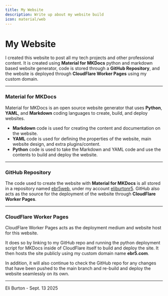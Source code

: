 ```yaml
---
title: My Website
description: Write up about my website build
icon: material/web
---
```


# My Website

I created this website to post all my tech projects and other professional content. It is created using **Material for MKDocs** python and markdown based website generator, code is stored through a **GitHub Repository**, and the website is deployed through **CloudFlare Worker Pages** using my custom domain.

---

### Material for MKDocs

Material for MKDocs is an open source website generator that uses **Python**, **YAML**, and **Markdown** coding languages to create, build, and deploy websites. 
- **Markdown** code is used for creating the content and documentation on the website.
- **YAML** code is used for defining the properties of the website, main website design, and extra plugins/content.
- **Python** code is used to take the Markdown and YAML code and use the contents to build and deploy the website.

---

### GitHub Repository

The code used to create the website with **Material for MKDocs** is all stored in a repository named [ebr5web](https://github.com/eliburtonr5/ebr5web), under my account [eliburtonr5](https://github.com/eliburtonr5). GitHub also acts as the source for the deployment of the website through **CloudFlare Worker Pages**.

---

### CloudFlare Worker Pages

CloudFlare Worker Pages acts as the deployment medium and website host for this website. 

It does so by linking to my GitHub repo and running the python deployment script for MKDocs inside of CloudFlare itself to build and deploy the site. It then hosts the site publicly using my custom domain name **ebr5.com**. 

In addition, it will also continue to check the GitHub repo for any changes that have been pushed to the main branch and re-build and deploy the website seamlessly on its own.

---

Eli Burton - Sept. 13 2025